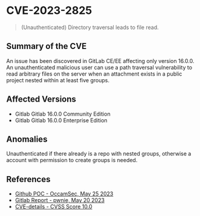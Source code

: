 # CVE-2023-2825

> (Unauthenticated) Directory traversal leads to file read.

## Summary of the CVE

An issue has been discovered in GitLab CE/EE affecting only version 16.0.0. An unauthenticated malicious user can use a path traversal vulnerability to read arbitrary files on the server when an attachment exists in a public project nested within at least five groups.

## Affected Versions

- Gitlab Gitlab 16.0.0 Community Edition  
- Gitlab Gitlab 16.0.0 Enterprise Edition

## Anomalies

Unauthenticated if there already is a repo with nested groups, otherwise a account with permission to create groups is needed.

## References

- [Github POC - OccamSec, May 25 2023](https://github.com/Occamsec/CVE-2023-2825)
- [Gitlab Report - pwnie, May 20 2023](https://gitlab.com/gitlab-org/gitlab/-/issues/412371)
- [CVE-details - CVSS Score 10.0](https://www.cvedetails.com/cve/CVE-2023-2825)
